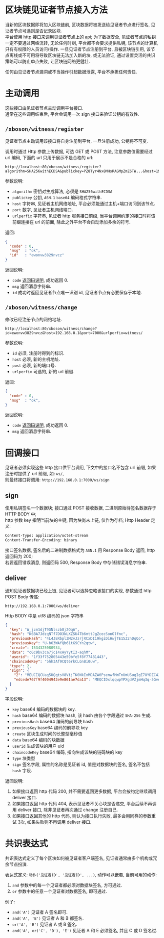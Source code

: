 # 区块链见证者节点接入方法

当新的区块数据即将加入区块链前, 区块数据将被发送给见证者节点进行签名, 见证者节点可选则是否记录区块.  
平台使用 http 接口来调用见证者节点上的 api; 为了数据安全, 见证者节点的私钥一定不要通过网络流转, 
无论任何时刻, 平台都不会要求提供私钥, 该节点的计算机只有有权限的人员访问/操作.
一旦见证者节点注册到平台, 且被区块链引用, 该节点离线或不可用将导致区块链无法加入新的块, 或无法验证,
通过设置灵活的共识策略可以防止单点失败, 让区块链网络更健壮.

任何由见证者节点漏洞或不当操作引起数据泄露, 平台不承担任何责任.


# 主动调用

这些接口由见证者节点主动调用平台接口.  
通常在这些调用结束后, 平台会调用一次 sign 接口来验证公钥的有效性.


## `/xboson/witness/register`

见证者节点主动调用该接口将自身注册到平台, 一旦注册成功, 公钥将不可变.

调用时通过 Http 参数上传数据, 可选 GET 或 POST 方法, 注意参数值需要经过 url 编码, 下面的 url 只用于展示不是合格的 url:

```URL
http://localhost:80/xboson/witness/register?algorithm=SHA256withECDSA&publickey=PZ8Tyr4Nx8MHsRAGMpZmZ6TW...&host=192.168.0.1&port=7000&urlperfix=witness/
```

参数说明:

* `algorithm` 密钥对生成算法, 必须是 `SHA256withECDSA`
* `publickey` 公钥, `ASN.1` `base64` 编码格式字符串.
* `host` 字符串, 见证者主机网络地址, 平台必须能通过主机+端口访问到该节点.
* `port` 数字, 见证者主机网络端口.
* `urlperfix` 字符串, 见证者 http 服务接口前缀, 当平台调用约定的接口时将该前缀连接在 url 的前面, 除此之外平台不会自动添加多余的符号.

返回:

```json
{
  "code" : 0,
  "msg"  : "ok",
  "id"   : "ewonvw3829nvcz"
}
```

返回说明:

* `code` [返回码说明](docs/codes.md), 成功返回 0.
* `msg`  返回消息字符串.
* `id`   成功时返回见证者节点唯一识别 id, 见证者节点有必要保存于本地.


## `/xboson/witness/change`

修改已经注册节点的网络地址.

```URL
http://localhost:80/xboson/witness/change?id=ewonvw3829nvcz&host=192.168.0.1&port=7000&urlperfix=witness/
```

参数说明:

* `id` 必须, 注册时得到的标识.
* `host` 必须, 新的主机地址.
* `post` 必须, 新的端口号.
* `urlperfix` 可选的, 新的 url 前缀.

返回:

```json
{
  "code" : 0,
  "msg"  : "ok",
}
```

返回说明:

* `code` [返回码说明](docs/codes.md), 成功返回 0.
* `msg`  返回消息字符串.



# 回调接口

见证者必须实现这些 http 接口供平台调用, 下文中的接口名不包含 url 前缀, 如果注册时提供了 url 前缀, 如: `ws/`,   
则最终接口将调用: `http://192.168.0.1:7000/ws/sign`


## sign

使用私钥签名一个数据块; 接口通过 POST 接收数据, 二进制原始待签名数据存于 HTTP BODY 中;  
http 参数 key 指明当前块的主键, 因为块尚未上链, 仅作为存档;
Http Header 定义:

```txt
Content-Type: application/octet-stream
Content-Transfer-Encoding: binary
```

接口签名数据, 签名后的二进制数据格式为 `ASN.1` 用 Response Body 返回, http 返回码为 200;  
若要返回错误消息, 则返回码 500, Response Body 中存储错误消息字符串.


## deliver

通知见证者数据块已经上链, 见证者可以选择忽略该接口的实现, 参数通过 http POST Body 传递:

```url
http://192.168.0.1:7000/ws/deliver
```

Http BODY 中是 utf8 编码的 json 字符串

```json
{
  "key": "W_jzm1djT9GNlszb8j2OqA",
  "hash": "K6BA7JdzqNTf7DO3kLXZSU4Tb6mttJgZcecSonOlfnc",
  "previousHash": "4L4JERbplZM2vJzrjRCxDI19kgiDiHwjTE15Z2nDqQo",
  "previousKey": "U-bO3WAfQb61tG9CYn2qtw",
  "create": 1534325080934,
  "data": "cGc9bv3ca7jcI4xAyYytI3-aqhM",
  "userid": "1f33f752805443e59bfe5f8f77481443",
  "chaincodeKey": "bhh3Af9CQt6rkCLGnBi0uw",
  "type": 2,
  "sign": {
    "2": "MEUCIQCUag5UQqtsV8VijTK0NkIxMDAZA0PsemwfMmTnUmUSugIgE7OYDZC4JaW-WQw8mpT4AUyfDxCAk2qBg7--ClNFoZs",
    "edcede767f9f4004942e9e861ae7da13": "MEQCIDxlqqwpYPXgdVZjmHq3q-5GvdwFX0XNjyv1vbx3m2z5AiBMQZtUhndd_2MiYfYalYZzLysIBJW6-Pivm26QKXUYyw"
  }
}
```

字段说明:

* `key` base64 编码的数据块的 key.
* `hash` base64 编码的数据块 hash, 该 hash 由各个字段通过 `SHA-256` 生成. 
* `previousHash` base64 编码的前导块 hash
* `previousKey` base64 编码的前导块 key
* `create` 区块生成时间的长整型毫秒值
* `data` base64 编码的块数据
* `userid` 生成该块的用户 uid
* `chaincodeKey` base64 编码, 指向生成该块的链码块的 key
* `type` 块类型
* `sign` 签名字段, 属性的名称是见证者 id, 值是对数据块的签名, 签名不包括 `hash` 字段.

返回说明:

1. 如果接口返回 http 代码 200, 并不需要返回更多数据, 平台会按约定继续调用 deliver 接口.
2. 如果接口返回 http 代码 404, 表示见证者不关心块是否递交, 平台后续不再调用 deliver 接口, 除非见证者再次通过 change 注册自己.
3. 如果接口返回其他的 http 代码, 则认为接口执行失败, 最多会用同样的参数重试 3次, 如果失败则不再调用 deliver 接口.


# 共识表达式

共识表达式定义了每个区块如何被见证者客户端签名, 见证者通常由多个机构或冗余节点扮演.

表达式定义: `动作('见证者ID', '见证者ID', ...)`, 动作可以嵌套, 当前可用的动作:

1. `and` 参数中的每一个见证者都必须对数据块签名, 方可通过.
2. `or` 参数中的任意一个见证者对数据签名, 即可通过.

例子:

* `and('A')` 见证者 A 签名即可.
* `and('A', 'B')` 见证者 A 和 B 都签名.
* `or('A', 'B')` 见证者 A 或 B 签名.
* `and('A', or('C', 'D'), 'E')` 见证者 A 和 E 必须签名, 并且 C 或 D 签名过.